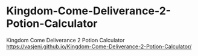 # Kingdom-Come-Deliverance-2-Potion-Calculator
Kingdom Come Deliverance 2 Potion Calculator
https://vasjeni.github.io/Kingdom-Come-Deliverance-2-Potion-Calculator/
